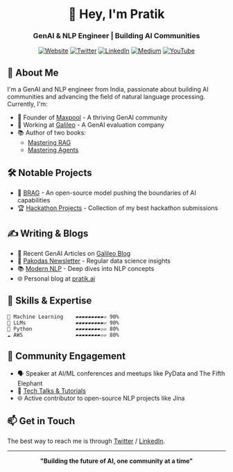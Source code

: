 <div align="center">
  
# 👋 Hey, I'm Pratik
### GenAI & NLP Engineer | Building AI Communities

[![Website](https://img.shields.io/badge/Website-pratik.ai-blue?style=for-the-badge)](https://pratik.ai)
[![Twitter](https://img.shields.io/badge/Twitter-%231DA1F2.svg?style=for-the-badge&logo=Twitter&logoColor=white)](https://twitter.com/nlpguy_)
[![LinkedIn](https://img.shields.io/badge/linkedin-%230077B5.svg?style=for-the-badge&logo=linkedin&logoColor=white)](https://linkedin.com/in/bhavsarpratik)
[![Medium](https://img.shields.io/badge/Medium-12100E?style=for-the-badge&logo=medium&logoColor=white)](https://medium.com/@pratikbhavsar)
[![YouTube](https://img.shields.io/badge/YouTube-%23FF0000.svg?style=for-the-badge&logo=YouTube&logoColor=white)](https://www.youtube.com/playlist?list=PL2H7HbmQHDJW7JmLzMRkZMeNV_wOxdcXi)

</div>

## 🚀 About Me

I'm a GenAI and NLP engineer from India, passionate about building AI communities and advancing the field of natural language processing. Currently, I'm:

- 🌟 Founder of [Maxpool](https://maxpool.dev) - A thriving GenAI community
- 💼 Working at [Galileo](https://www.galileo.ai) - A GenAI evaluation company
- 📚 Author of two books:
  - [Mastering RAG](https://www.galileo.ai/mastering-rag)
  - [Mastering Agents](https://www.galileo.ai/ebook-mastering-agents)

## 🛠️ Notable Projects

- 🤖 [BRAG](https://themaximalists.substack.com/p/brag) - An open-source model pushing the boundaries of AI capabilities
- 🏆 [Hackathon Projects](https://github.com/bhavsarpratik/hackathons) - Collection of my best hackathon submissions

## ✍️ Writing & Blogs

- 📝 Recent GenAI Articles on [Galileo Blog](https://galileo.ai/blogs)
- 📰 [Pakodas Newsletter](http://pakodas.substack.com) - Regular data science insights
- 📚 [Modern NLP](https://medium.com/modern-nlp) - Deep dives into NLP concepts
- 🌐 Personal blog at [pratik.ai](https://pratik.ai)

## 🎯 Skills & Expertise

```text
🧠 Machine Learning    ▰▰▰▰▰▰▰▰▰▱ 90%
🤖 LLMs                ▰▰▰▰▰▰▰▰▰▱ 90%
🐍 Python              ▰▰▰▰▰▰▰▰▱▱ 80%
☁️ AWS                 ▰▰▰▰▰▰▰▰▱▱ 80%
```

## 🎤 Community Engagement

- 🗣️ Speaker at AI/ML conferences and meetups like PyData and The Fifth Elephant
- 🎥 [Tech Talks & Tutorials](https://www.youtube.com/playlist?list=PL2H7HbmQHDJW7JmLzMRkZMeNV_wOxdcXi)
- 🌐 Active contributor to open-source NLP projects like Jina

## 📫 Get in Touch

The best way to reach me is through [Twitter](https://twitter.com/nlpguy_) / [LinkedIn](https://linkedin.com/in/bhavsarpratik).

---

<div align="center">

**"Building the future of AI, one community at a time"**

</div>
